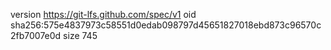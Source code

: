 version https://git-lfs.github.com/spec/v1
oid sha256:575e4837973c58551d0edab098797d45651827018ebd873c96570c2fb7007e0d
size 745
